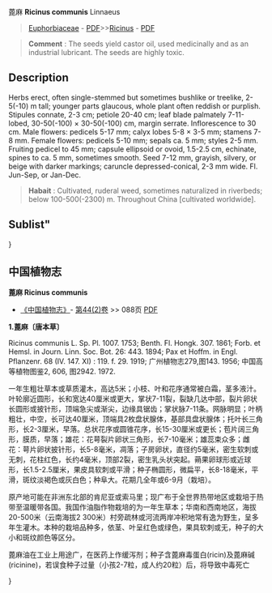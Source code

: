 蓖麻  **Ricinus communis** Linnaeus

> [Euphorbiaceae](http://www.iplant.cn/info/Euphorbiaceae?t=foc) - [PDF](http://www.iplant.cn/foc/pdf/Euphorbiaceae.pdf)>>[Ricinus](http://www.iplant.cn/info/Ricinus?t=foc) - [PDF](http://www.iplant.cn/foc/pdf/Ricinus.pdf)

> **Comment** : 
> The seeds yield castor oil, used medicinally and as an industrial lubricant. The seeds are highly toxic.

## Description

Herbs erect, often single-stemmed but sometimes bushlike or treelike, 2-5(-10) m tall; younger parts glaucous, whole plant often reddish or purplish. Stipules connate, 2-3 cm; petiole 20-40 cm; leaf blade palmately 7-11-lobed, 30-50(-100) × 30-50(-100) cm, margin serrate. Inflorescence to 30 cm. Male flowers: pedicels 5-17 mm; calyx lobes 5-8 × 3-5 mm; stamens 7-8 mm. Female flowers: pedicels 5-10 mm; sepals ca. 5 mm; styles 2-5 mm. Fruiting pedicel to 45 mm; capsule ellipsoid or ovoid, 1.5-2.5 cm, echinate, spines to ca. 5 mm, sometimes smooth. Seed 7-12 mm, grayish, silvery, or beige with darker markings; caruncle depressed-conical, 2-3 mm wide. Fl. Jun-Sep, or Jan-Dec.

> **Habait** : 
> Cultivated, ruderal weed, sometimes naturalized in riverbeds; below 100-500(-2300) m. Throughout China [cultivated worldwide].

## Sublist"
}
## 中国植物志

**蓖麻 Ricinus communis**

* [《中国植物志》](http://www.iplant.cn/frps)- [第44(2)卷](http://www.iplant.cn/frps/vol/44(2)) >> 088页 [PDF](http://www.iplant.cn/frps/pdf/44(2)/088.PDF)

**1.蓖麻〔唐本草〕**

Ricinus communis L. Sp. Pl. 1007. 1753; Benth. Fl. Hongk. 307. 1861; Forb. et Hemsl. in Journ. Linn. Soc. Bot. 26: 443. 1894; Pax et Hoffm. in Engl. Pflanzenr. 68 (IV. 147. XI) : 119. f. 29. 1919; 广州植物志279,图143. 1956; 中国高等植物图鉴2, 606, 图2942. 1972.

一年生粗壮草本或草质灌木，高达5米；小枝、叶和花序通常被白霜，茎多液汁。叶轮廓近圆形，长和宽达40厘米或更大，掌状7-11裂，裂缺几达中部，裂片卵状长圆形或披针形，顶端急尖或渐尖，边缘具锯齿；掌状脉7-11条。网脉明显；叶柄粗壮，中空，长可达40厘米，顶端具2枚盘状腺体，基部具盘状腺体；托叶长三角形，长2-3厘米，早落。总状花序或圆锥花序，长15-30厘米或更长；苞片阔三角形，膜质，早落；雄花：花萼裂片卵状三角形，长7-10毫米；雄蕊束众多；雌花：萼片卵状披针形，长5-8毫米，凋落；子房卵状，直径约5毫米，密生软刺或无刺，花柱红色，长约4毫米，顶部2裂，密生乳头状突起。蒴果卵球形或近球形，长1.5-2.5厘米，果皮具软刺或平滑；种子椭圆形，微扁平，长8-18毫米，平滑，斑纹淡褐色或灰白色；种阜大。花期几全年或6-9月（栽培）。

原产地可能在非洲东北部的肯尼亚或索马里；现广布于全世界热带地区或栽培于热带至温暖带各国。我国作油脂作物栽培的为一年生草本；华南和西南地区，海拔20-500米（云南海拔2 300米）村旁疏林或河流两岸冲积地常有逸为野生，呈多年生灌木。本种的栽培品种多，依茎、叶呈红色或绿色，果具软刺或无，种子的大小和斑纹颜色等区分。

蓖麻油在工业上用途广，在医药上作缓泻剂；种子含蓖麻毒蛋白(ricin)及蓖麻碱(ricinine)，若误食种子过量（小孩2-7粒，成人约20粒）后，将导致中毒死亡

}